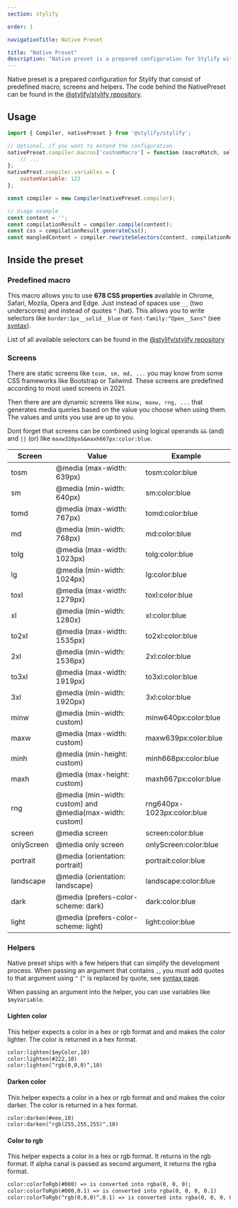 ```yaml
---
section: stylify

order: 1

navigationTitle: Native Preset

title: "Native Preset"
description: "Native preset is a prepared configuration for Stylify with 678 selector types you can use."
---
```


Native preset is a prepared configuration for Stylify that consist of predefined macro, screens and helpers.
The code behind the NativePreset can be found in the <a href="https://github.com/stylify/packages/blob/master/packages/stylify/src/Presets/nativePreset.ts" target="_blank" rel="noopener">@stylify/stylify repository</a>.


## Usage
```js
import { Compiler, nativePreset } from '@stylify/stylify';

// Optional, if you want to extend the configuration
nativePreset.compiler.macros['customMacro'] = function (macroMatch, selectorProperties) {
	// ...
};
nativePrest.compiler.variables = {
	customVariable: 123
};

const compiler = new Compiler(nativePreset.compiler);

// Usage example
const content = '';
const compilationResult = compiler.compile(content);
const css = compilationResult.generateCss();
const mangledContent = compiler.rewriteSelectors(content, compilationResult);
```

## Inside the preset

### Predefined macro
This macro allows you to use **678 CSS properties** available in Chrome, Safari, Mozila, Opera and Edge.
Just instead of spaces use `__` (two underscores) and instead of quotes `^` (hat). This allows you to write selectors like `border:1px__solid__blue` or `font-family:^Open__Sans^` (see [syntax](/docs/get-started/writting-first-css#special-syntax)).

List of all available selectors can be found in the <a href="https://github.com/stylify/packages/tree/master/packages/stylify/tools/native-preset-generator/lists" target="_blank" rel="noopener">@stylify/stylify repository</a>

### Screens
There are static screens like `tosm, sm, md, ...` you may know from some CSS frameworks like Bootstrap or Tailwind. These screens are predefined according to most used screens in 2021.

Then there are are dynamic screens like `minw, maxw, rng, ...` that generates media queries based on the value you choose when using them. The values and units you use are up to you.

Dont forget that screens can be combined using logical operands `&&` (and) and `||` (or) like `maxw320px&&maxh667px:color:blue`.

<div class="max-width:100% overflow:auto">

<!-- <stylify-ignore> -->

| Screen     | Value                                                        | Example                    |
|------------|--------------------------------------------------------------|----------------------------|
| tosm       | @media (max-width: 639px)                                    | tosm:color:blue            |
| sm         | @media (min-width: 640px)                                    | sm:color:blue              |
| tomd       | @media (max-width: 767px)                                    | tomd:color:blue            |
| md         | @media (min-width: 768px)                                    | md:color:blue              |
| tolg       | @media (max-width: 1023px)                                   | tolg:color:blue            |
| lg         | @media (min-width: 1024px)                                   | lg:color:blue              |
| toxl       | @media (max-width: 1279px)                                   | toxl:color:blue            |
| xl         | @media (min-width: 1280x)                                    | xl:color:blue              |
| to2xl      | @media (max-width: 1535px)                                   | to2xl:color:blue           |
| 2xl        | @media (min-width: 1536px)                                   | 2xl:color:blue             |
| to3xl      | @media (max-width: 1919px)                                   | to3xl:color:blue           |
| 3xl        | @media (min-width: 1920px)                                   | 3xl:color:blue             |
| minw       | @media (min-width: custom)                                   | minw640px:color:blue       |
| maxw       | @media (max-width: custom)                                   | maxw639px:color:blue       |
| minh       | @media (min-height: custom)                                  | minh668px:color:blue       |
| maxh       | @media (max-height: custom)                                  | maxh667px:color:blue       |
| rng        | @media (min-width: custom) and @media(max-width: custom)     | rng640px-1023px:color:blue |
| screen     | @media screen                                                | screen:color:blue          |
| onlyScreen | @media only screen                                           | onlyScreen:color:blue      |
| portrait   | @media (orientation: portrait)                               | portrait:color:blue        |
| landscape  | @media (orientation: landscape)                              | landscape:color:blue       |
| dark       | @media (prefers-color-scheme: dark)                          | dark:color:blue            |
| light      | @media (prefers-color-scheme: light)                         | light:color:blue           |

<!-- </stylify-ignore> -->
</div>

### Helpers
Native preset ships with a few helpers that can simplify the development process.
When passing an argument that contains `,`, you must add quotes to that argument using `^` (`^` is replaced by quote, see [syntax page](/docs/stylify/compiler#quotes).

When passing an argument into the helper, you can use variables like `$myVariable`.

#### Lighten color
This helper expects a color in a hex or rgb format and and makes the color lighter. The color is returned in a hex format.
<!-- <stylify-ignore> -->
```txt
color:lighten($myColor,10)
color:lighten(#222,10)
color:lighten(^rgb(0,0,0)^,10)
```
<!-- </stylify-ignore> -->

#### Darken color
This helper expects a color in a hex or rgb format and and makes the color darker. The color is returned in a hex format.

<!-- <stylify-ignore> -->

```txt
color:darken(#eee,10)
color:darken(^rgb(255,255,255)^,10)
```

<!-- </stylify-ignore> -->

#### Color to rgb
This helper expects a color in a hex or rgb format. It returns in the rgb format. If alpha canal is passed as second argument, it returns the rgba format.

<!-- <stylify-ignore> -->

```txt
color:colorToRgb(#000) => is converted into rgba(0, 0, 0);
color:colorToRgb(#000,0.1) => is converted into rgba(0, 0, 0, 0.1)
color:colorToRgb(^rgb(0,0,0)^,0.1) => is converted into rgba(0, 0, 0, 0.1)
```
<!-- </stylify-ignore> -->
